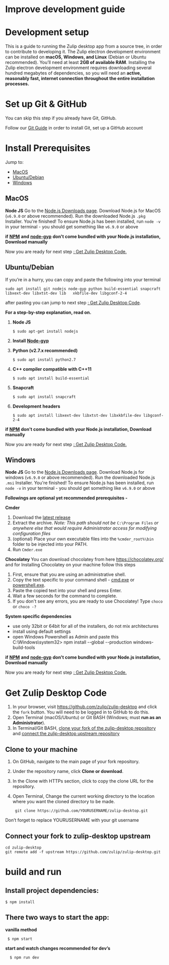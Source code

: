 # Improve development guide

# Development setup

This is a guide to running the Zulip desktop app from a source tree, in order to contribute to developing it. The Zulip electron development environment can be installed on **macOS, Windows, and Linux** (Debian or Ubuntu recommended). You’ll need at least **2GB of available RAM**. Installing the Zulip electron development environment requires downloading several hundred megabytes of dependencies, so you will need an **active, reasonably fast, internet connection throughout the entire installation processes.**

# Set up Git & GitHub

You can skip this step if you already have Git, GitHub.

Follow our [Git Guide](https://zulip.readthedocs.io/en/latest/git/setup.html) in order to install Git, set up a GitHub account


# Install Prerequisites

Jump to:

- [MacOS](https://github.com/zulip/zulip-desktop/blob/master/development.md#macos)
- [Ubuntu/Debian](https://github.com/zulip/zulip-desktop/blob/master/development.md#ubuntudebian)
- [Windows](https://github.com/zulip/zulip-desktop/blob/master/development.md#windows)


## MacOS


  **Node JS**
  Go to the [Node.js Downloads page](https://nodejs.org/en/download/). Download Node.js for MacOS (`v6.9.0` or above recommended). Run the downloaded Node.js `.pkg` Installer. You're finished! To ensure Node.js has been installed, run `node -v` in your terminal - you should get something like `v6.9.0` or above


  **if** [**NPM**](https://www.npmjs.com/get-npm) **and** [**node-gyp**](https://github.com/nodejs/node-gyp#installation) **don't come bundled with your Node.js installation, Download manually**


  Now you are ready for next step [: Get Zulip Desktop Code.](https://github.com/zulip/zulip-desktop/blob/master/development.md#get-zulip-desktop-code)


## Ubuntu/Debian


If you’re in a hurry, you can copy and paste the following into your terminal

    sudo apt install git nodejs node-gyp python build-essential snapcraft libxext-dev libxtst-dev lib   xkbfile-dev libgconf-2-4

after pasting you can jump to next step [: Get Zulip Desktop Code](https://github.com/zulip/zulip-desktop/blob/master/development.md#get-zulip-desktop-code).


**For a step-by-step explanation, read on.**

1. **Node JS**

	`$ sudo apt-get install nodejs`

2. **Install** [**Node-gyp**](https://github.com/nodejs/node-gyp#installation)

3. **Python (v2.7.x recommended)**

	`$ sudo apt install python2.7`

4. **C++ compiler compatible with C++11**

	`$ sudo apt install build-essential`

5. **Snapcraft**

	`$ sudo apt install snapcraft`

6. **Development** **headers**

	`$ sudo apt install libxext-dev libxtst-dev libxkbfile-dev libgconf-2-4`


**if** [**NPM**](https://www.npmjs.com/get-npm) **don't come bundled with your Node.js installation, Download manually**


Now you are ready for next step [: Get Zulip Desktop Code.](https://github.com/zulip/zulip-desktop/blob/master/development.md#get-zulip-desktop-code)


## Windows

  **Node JS**
  Go to the [Node.js Downloads page](https://nodejs.org/en/download/). Download Node.js for windows (`v6.9.0` or above recommended). Run the downloaded Node.js `.msi` Installer. You're finished! To ensure Node.js has been installed, run `node -v` in your terminal - you should get something like `v6.9.0` or above


**Followings are optional yet recommended prerequisites -**

  **Cmder**
  1. Download the [latest release](https://github.com/cmderdev/cmder/releases/)
  2. Extract the archive. *Note: This path should not be* `C:\Program Files` *or anywhere else that would require Administrator access for modifying configuration files*
  3. (optional) Place your own executable files into the `%cmder_root%\bin` folder to be injected into your PATH.
  4. Run `Cmder.exe`

  **Chocolatey**
  You can download chocolatey from here https://chocolatey.org/ and for Installing Chocolatey on your machine follow this steps
  1. First, ensure that you are using an administrative shell.
  2. Copy the text specific to your command shell - [cmd.exe](https://chocolatey.org/install#install-with-cmdexe) or [powershell.exe](https://chocolatey.org/install#install-with-powershellexe).
  3. Paste the copied text into your shell and press Enter.
  4. Wait a few seconds for the command to complete.
  5. If you don't see any errors, you are ready to use Chocolatey! Type `choco` or `choco -?`


**System specific dependencies**

- use only 32bit or 64bit for all of the installers, do not mix architectures
- install using default settings
- open Windows Powershell as Admin and paste this
    C:\Windows\system32> npm install --global --production windows-build-tools


**if** [**NPM**](https://www.npmjs.com/get-npm) **and** [**node-gyp**](https://github.com/nodejs/node-gyp#installation) **don't come bundled with your Node.js installation, Download manually**

Now you are ready for next step [: Get Zulip Desktop Code.](https://github.com/zulip/zulip-desktop/blob/master/development.md#get-zulip-desktop-code)


# Get Zulip Desktop Code

1. In your browser, visit https://github.com/zulip/zulip-desktop and click the `fork` button. You will need to be logged in to GitHub to do this.
2. Open Terminal (macOS/Ubuntu) or Git BASH (Windows; must **run as an Administrator**).
3. In Terminal/Git BASH, [clone your fork of the zulip-desktop repository](https://github.com/zulip/zulip-desktop/blob/master/development.md#clone-to-your-machine) and [connect the zulip-desktop upstream repository](https://github.com/zulip/zulip-desktop/blob/master/development.md#connect-your-fork-to-zulip-desktop-upstream)


## Clone to your machine
  1. On GitHub, navigate to the main page of your fork repository.
  2. Under the repository name, click **Clone or download**.
  3. In the Clone with HTTPs section, click to copy the clone URL for the repository.
  4. Open Terminal, Change the current working directory to the location where you want the cloned directory to be made.

          git clone https://github.com/YOURUSERNAME/zulip-desktop.git

Don’t forget to replace YOURUSERNAME with your git username


## Connect your fork to zulip-desktop upstream

    cd zulip-desktop
    git remote add -f upstream https://github.com/zulip/zulip-desktop.git


# build and run


## Install project dependencies:
    $ npm install


## There two ways to start the app:

**vanilla method**

     $ npm start

**start and watch changes recommended for dev’s**

      $ npm run dev
